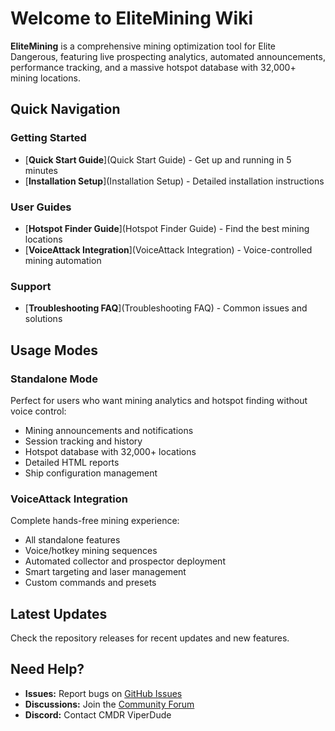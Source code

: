 # Welcome to EliteMining Wiki

**EliteMining** is a comprehensive mining optimization tool for Elite Dangerous, featuring live prospecting analytics, automated announcements, performance tracking, and a massive hotspot database with 32,000+ mining locations.

## Quick Navigation

### Getting Started
- [**Quick Start Guide**](Quick Start Guide) - Get up and running in 5 minutes
- [**Installation Setup**](Installation Setup) - Detailed installation instructions

### User Guides  
- [**Hotspot Finder Guide**](Hotspot Finder Guide) - Find the best mining locations
- [**VoiceAttack Integration**](VoiceAttack Integration) - Voice-controlled mining automation

### Support
- [**Troubleshooting FAQ**](Troubleshooting FAQ) - Common issues and solutions

## Usage Modes

### Standalone Mode
Perfect for users who want mining analytics and hotspot finding without voice control:
- Mining announcements and notifications
- Session tracking and history  
- Hotspot database with 32,000+ locations
- Detailed HTML reports
- Ship configuration management

### VoiceAttack Integration  
Complete hands-free mining experience:
- All standalone features
- Voice/hotkey mining sequences
- Automated collector and prospector deployment
- Smart targeting and laser management
- Custom commands and presets

## Latest Updates

Check the repository releases for recent updates and new features.

## Need Help?

- **Issues:** Report bugs on [GitHub Issues](https://github.com/Viper-Dude/EliteMining/issues)
- **Discussions:** Join the [Community Forum](https://github.com/Viper-Dude/EliteMining/discussions)
- **Discord:** Contact CMDR ViperDude